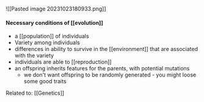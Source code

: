 ![[Pasted image 20231023180933.png]]

#### Necessary conditions of [[evolution]]
- a [[population]] of individuals
- Variety among individuals
- differences in ability to survive in the [[environment]] that are associated with the variety
- individuals are able to [[reproduction]]
- an offspring inherits features for the parents, with potential mutations
	- we don't want offspring to be randomly generated - you might loose some good traits

Related to: [[Genetics]]